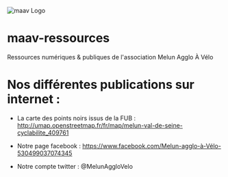 ![maav Logo]( maav-ressources/logo/logo_maav.jpg )

# maav-ressources
Ressources numériques & publiques de l'association Melun Agglo À Vélo

# Nos différentes publications sur internet :

* La carte des points noirs issus de la FUB :
http://umap.openstreetmap.fr/fr/map/melun-val-de-seine-cyclabilite_409761

* Notre page facebook :
https://www.facebook.com/Melun-agglo-à-Vélo-530499037074345

* Notre compte twitter : 
@MelunAggloVelo

